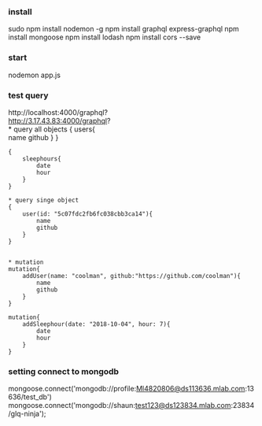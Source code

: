 ### install
sudo npm install nodemon -g
npm install graphql express-graphql
npm install mongoose
npm install lodash
npm install cors --save

### start
nodemon app.js

### test query 
http://localhost:4000/graphql?  
http://3.17.43.83:4000/graphql?    
    * query all objects
    {
        users{  
            name
            github
        }
    }

    {
        sleephours{  
            date
            hour
        }
    }    

    * query singe object
    {
        user(id: "5c07fdc2fb6fc038cbb3ca14"){  
            name
            github
        }
    }


    * mutation
    mutation{
        addUser(name: "coolman", github:"https://github.com/coolman"){
            name 
            github
        }
    }

    mutation{
        addSleephour(date: "2018-10-04", hour: 7){
            date 
            hour
        }
    }


### setting connect to mongodb
mongoose.connect('mongodb://profile:Ml4820806@ds113636.mlab.com:13636/test_db')
mongoose.connect('mongodb://shaun:test123@ds123834.mlab.com:23834/glq-ninja');

